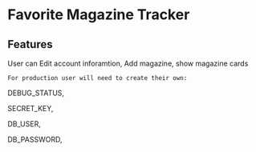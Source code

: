 # Favorite Magazine Tracker 

## Features

User can Edit account inforamtion, Add magazine, show magazine cards 

`For production user will need to create their own:`

DEBUG_STATUS,

SECRET_KEY,

DB_USER,

DB_PASSWORD,
